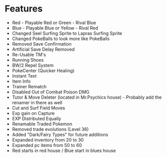 # Features

- Red  - Playable Red or Green
	   - Rival Blue
- Blue - Playable Blue or Yellow
	   - Rival Red
- Changed Seel Surfing Sprite to Lapras Surfing Sprite
- Changed PokeBalls to look more like PokeBalls
- Removed Save Confirmation
- Artificial Save Delay Removed
- Re-Usable TM's
- Running Shoes
- BW/2 Repel System
- PokeCenter (Quicker Healing)
- Instant Text
- Item Info
- Trainer Rematch
- Disabled Out of Combat Poison DMG
- Tutor & Move Deleter (located in Mr.Psychics house)
		- Probably add the renamer in there as well
- Cut and Surf Field Moves
- Exp gain on Capture
- EXP Distributed Equally
- Renamable Traded Pokemon
- Removed trade evolutions (Level 36)
- Added "Dark/Fairy Types" for future additions
- Expanded inventory from 20 to 30
- Expanded pc items from 50 to 60
- Red starts in red house / Blue start in blues house